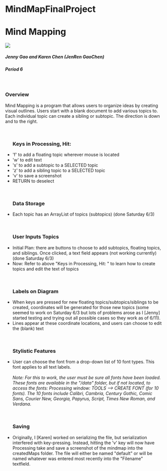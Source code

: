 # MindMapFinalProject
<html>
<h1>Mind Mapping</h1>
<img src="http://www.mindmapping.com/img/mind-map.jpg">
<br>
<h5>Jenny Gao and Karen Chen (JenRen GaoChen)</h5>
<h5>Period 6</h5><br>
<h3>Overview</h3>
<p>Mind Mapping is a program that allows users to organize ideas by creating visual outlines. Users start with a blank document to add various topics to. Each individual topic can create a sibling or subtopic.  The direction is down and to the right.</p>
<br>
<ul><h3>Keys in Processing, Hit: </h3>
<li>'f' to add a floating topic wherever mouse is located</li>
<li>'w' to edit text</li>
<li>'s' to add a subtopic to a SELECTED topic</li>
<li>'z' to add a sibling topic to a SELECTED topic</li>
<li>'v' to save a screenshot</li>
<li>RETURN to deselect</li>
</ul><br>
<ul><h3>Data Storage</h3>
<li>Each topic has an ArrayList of topics (subtopics) (done Saturday 6/3)</li>
</ul><br>
<ul><h3><b>User Inputs Topics </b></h3>
<li>Initial Plan: there are buttons to choose to add subtopics, floating topics, and siblings.  Once clicked, a text field appears (not working currently) (done Saturday 6/3)</li>
<li>Now: Refer to above "Keys in Processing, Hit: " to learn how to create topics and edit the text of topics</li>
</ul><br>
<ul><h3>Labels on Diagram</h3>
<li>When keys are pressed for new floating topics/subtopics/siblings to be created, coordinates will be generated for those new topics (some seemed to work on Saturday 6/3 but lots of problems arose as I [Jenny] started testing and trying out all possible cases so they work as of 6/11). </li>
<li>Lines appear at these coordinate locations, and users can choose to edit the (blank) text</li>
</ul><br>
<ul><h3>Stylistic Features</h3>
<li>User can choose the font from a drop-down list of 10 font types.  This font applies to all text labels.</li><br>
<i>Note: For this to work, the user must be sure all fonts have been loaded. These fonts are available in the "/data" folder, but if not located, to access the fonts: Processing window: TOOLS --> CREATE FONT (for 10 fonts).  The 10 fonts include Calibri, Cambria, Century Gothic, Comic Sans, Courier New, Georgia, Papyrus, Script, Times New Roman, and Verdana.</i>
</ul><br>
<ul><h3>Saving</h3>
<li>Originally, I [Karen] worked on serializing the file, but serialization interfered with key-pressing. Instead, hitting the 'v' key will now have Processing take and save a screenshot of the mindmap into the createdMaps folder. The file will either be named "default" or will be named whatever was entered most recently into the "Filename" textfield.</li>
</ul><br>
</html>
